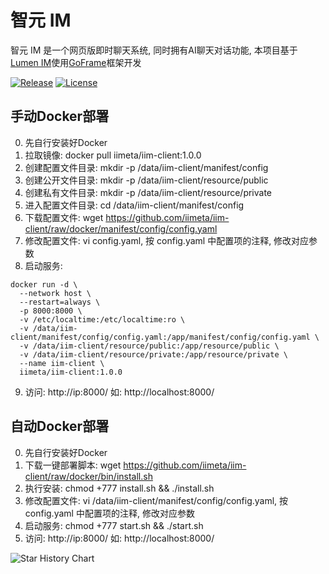 # 智元 IM

智元 IM 是一个网页版即时聊天系统, 同时拥有AI聊天对话功能, 本项目基于[Lumen IM](https://github.com/gzydong/go-chat)使用[GoFrame](https://github.com/gogf/gf)框架开发

[![Release](https://img.shields.io/static/v1?label=release&message=v1.0.0&color=blue)](https://github.com/iimeta/iim-client/releases)
[![License](https://img.shields.io/static/v1?label=license&message=MIT&color=green)](https://github.com/iimeta/iim-client)

## 手动Docker部署
0. 先自行安装好Docker
1. 拉取镜像: docker pull iimeta/iim-client:1.0.0
2. 创建配置文件目录: mkdir -p /data/iim-client/manifest/config
3. 创建公开文件目录: mkdir -p /data/iim-client/resource/public
4. 创建私有文件目录: mkdir -p /data/iim-client/resource/private
5. 进入配置文件目录: cd /data/iim-client/manifest/config
6. 下载配置文件: wget https://github.com/iimeta/iim-client/raw/docker/manifest/config/config.yaml
7. 修改配置文件: vi config.yaml, 按 config.yaml 中配置项的注释, 修改对应参数
8. 启动服务: 
```shell
docker run -d \
  --network host \
  --restart=always \
  -p 8000:8000 \
  -v /etc/localtime:/etc/localtime:ro \
  -v /data/iim-client/manifest/config/config.yaml:/app/manifest/config/config.yaml \
  -v /data/iim-client/resource/public:/app/resource/public \
  -v /data/iim-client/resource/private:/app/resource/private \
  --name iim-client \
  iimeta/iim-client:1.0.0
```
9. 访问: http://ip:8000/ 如: http://localhost:8000/

## 自动Docker部署
0. 先自行安装好Docker
1. 下载一键部署脚本: wget https://github.com/iimeta/iim-client/raw/docker/bin/install.sh
2. 执行安装: chmod +777 install.sh && ./install.sh
3. 修改配置文件: vi /data/iim-client/manifest/config/config.yaml, 按 config.yaml 中配置项的注释, 修改对应参数
4. 启动服务: chmod +777 start.sh && ./start.sh
5. 访问: http://ip:8000/ 如: http://localhost:8000/


![Star History Chart](https://api.star-history.com/svg?repos=iimeta/iim-client&type=Date)
